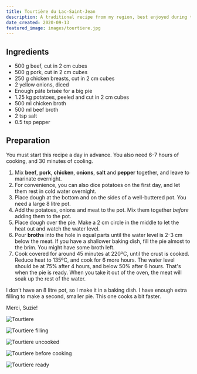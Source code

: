 ```yaml
---
title: Tourtière du Lac-Saint-Jean
description: A traditional recipe from my region, best enjoyed during the holidays.
date_created: 2020-09-13
featured_image: images/tourtiere.jpg
---
```


## Ingredients

- 500 g beef, cut in 2 cm cubes
- 500 g pork, cut in 2 cm cubes
- 250 g chicken breasts, cut in 2 cm cubes
- 2 yellow onions, diced
- Enough pâte brisée for a big pie
- 1.25 kg potatoes, peeled and cut in 2 cm cubes
- 500 ml chicken broth
- 500 ml beef broth
- 2 tsp salt
- 0.5 tsp pepper

## Preparation

You must start this recipe a day in advance. You also need 6-7 hours of cooking, and 30 minutes of cooling.

1. Mix **beef**, **pork**, **chicken**, **onions**, **salt** and **pepper** together, and leave to marinate overnight.
2. For convenience, you can also dice potatoes on the first day, and let them rest in cold water overnight.
3. Place dough at the bottom and on the sides of a well-buttered pot. You need a large 8 litre pot.
4. Add the potatoes, onions and meat to the pot. Mix them together *before* adding them to the pot.
5. Place dough over the pie. Make a 2 cm circle in the middle to let the heat out and watch the water level.
6. Pour **broths** into the hole in equal parts until the water level is 2-3 cm below the meat. If you have a shallower baking dish, fill the pie almost to the brim. You might have some broth left.
7. Cook covered for around 45 minutes at 220ºC, until the crust is cooked. Reduce heat to 135ºC, and cook for 6 more hours. The water level should be at 75% after 4 hours, and below 50% after 6 hours. That's when the pie is ready. When you take it out of the oven, the meat will soak up the rest of the water.

I don't have an 8 litre pot, so I make it in a baking dish. I have enough extra filling to make a second, smaller pie. This one cooks a bit faster.

Merci, Suzie!

![Tourtiere](/images/tourtiere.jpg)

![Tourtiere filling](/images/tourtiere-filling.jpeg)

![Tourtiere uncooked](/images/tourtiere-uncooked.jpg)

![Tourtiere before cooking](/images/tourtiere-before-cooking.jpg)

![Tourtiere ready](/images/tourtiere-ready.JPG)

